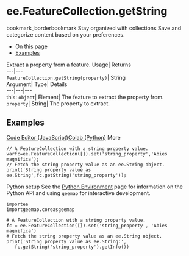  
#  ee.FeatureCollection.getString 
bookmark_borderbookmark Stay organized with collections  Save and categorize content based on your preferences.
  * On this page
  * [Examples](https://developers.google.com/earth-engine/apidocs/ee-featurecollection-getstring#examples)


Extract a property from a feature. 
Usage| Returns  
---|---  
`FeatureCollection.getString(property)`| String  
Argument| Type| Details  
---|---|---  
this: `object`| Element| The feature to extract the property from.  
`property`| String| The property to extract.  
## Examples
[Code Editor (JavaScript)](https://developers.google.com/earth-engine/apidocs/ee-featurecollection-getstring#code-editor-javascript-sample)[Colab (Python)](https://developers.google.com/earth-engine/apidocs/ee-featurecollection-getstring#colab-python-sample) More
```
// A FeatureCollection with a string property value.
varfc=ee.FeatureCollection([]).set('string_property','Abies magnifica');
// Fetch the string property value as an ee.String object.
print('String property value as ee.String',fc.getString('string_property'));
```
Python setup
See the [ Python Environment](https://developers.google.com/earth-engine/guides/python_install) page for information on the Python API and using `geemap` for interactive development.
```
importee
importgeemap.coreasgeemap
```
```
# A FeatureCollection with a string property value.
fc = ee.FeatureCollection([]).set('string_property', 'Abies magnifica')
# Fetch the string property value as an ee.String object.
print('String property value as ee.String:',
   fc.getString('string_property').getInfo())
```

